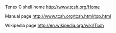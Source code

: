 

Tenex C shell home <http://www.tcsh.org/Home>

Manual page <http://www.tcsh.org/tcsh.html/top.html>

Wikipedia page <http://en.wikipedia.org/wiki/Tcsh>

